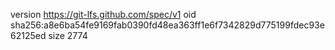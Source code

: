 version https://git-lfs.github.com/spec/v1
oid sha256:a8e6ba54fe9169fab0390fd48ea363ff1e6f7342829d775199fdec93e62125ed
size 2774

